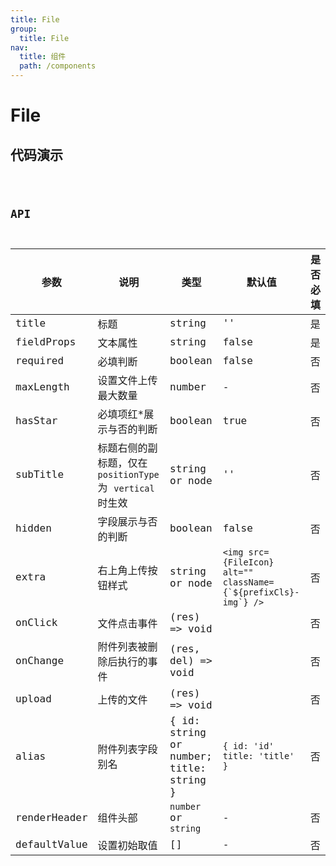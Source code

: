 ```yaml
---
title: File
group:
  title: File
nav:
  title: 组件
  path: /components
---
```


# File

## 代码演示

<code src="./demo/index.tsx" />

## API

| 参数         | 说明                                                       | 类型                                    | 默认值                                                             | 是否必填 |
| ------------ | ---------------------------------------------------------- | --------------------------------------- | ------------------------------------------------------------------ | -------- |
| title        | 标题                                                       | string                                  | ''                                                                 | 是       |
| fieldProps   | 文本属性                                                   | string                                  | false                                                              | 是       |
| required     | 必填判断                                                   | boolean                                 | false                                                              | 否       |
| maxLength    | 设置文件上传最大数量                                       | number                                  | -                                                                  | 否       |
| hasStar      | 必填项红\*展示与否的判断                                   | boolean                                 | true                                                               | 否       |
| subTitle     | 标题右侧的副标题，仅在 `positionType` 为 `vertical` 时生效 | string or node                          | ''                                                                 | 否       |
| hidden       | 字段展示与否的判断                                         | boolean                                 | false                                                              | 否       |
| extra        | 右上角上传按钮样式                                         | string or node                          | `` <img src={FileIcon} alt="" className={`${prefixCls}-img`} /> `` | 否       |
| onClick      | 文件点击事件                                               | (res) => void                           |                                                                    | 否       |
| onChange     | 附件列表被删除后执行的事件                                 | (res, del) => void                      |                                                                    | 否       |
| upload       | 上传的文件                                                 | (res) => void                           |                                                                    | 否       |
| alias        | 附件列表字段别名                                           | { id: string or number; title: string } | `{ id: 'id' title: 'title' }`                                      | 否       |
| renderHeader | 组件头部                                                   | `number` or `string`                    | -                                                                  | 否       |
| defaultValue | 设置初始取值                                               | []                                      | -                                                                  | 否       |
